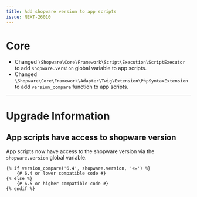 ```yaml
---
title: Add shopware version to app scripts
issue: NEXT-26010
---
```

# Core
* Changed `\Shopware\Core\Framework\Script\Execution\ScriptExecutor` to add `shopware.version` global variable to app scripts.
* Changed `\Shopware\Core\Framework\Adapter\Twig\Extension\PhpSyntaxExtension` to add `version_compare` function to app scripts.
___
# Upgrade Information
## App scripts have access to shopware version

App scripts now have access to the shopware version via the `shopware.version` global variable.
```twig
{% if version_compare('6.4', shopware.version, '<=') %}
    {# 6.4 or lower compatible code #}
{% else %}
    {# 6.5 or higher compatible code #}    
{% endif %}
```

